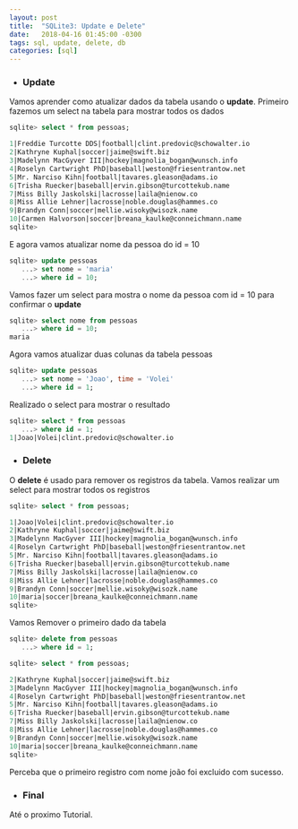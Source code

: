 ```yaml
---
layout: post
title:  "SQLite3: Update e Delete"
date:   2018-04-16 01:45:00 -0300
tags: sql, update, delete, db
categories: [sql]
---
```


- ### Update

Vamos aprender como atualizar dados da tabela usando o **update**. Primeiro fazemos um select na tabela para mostrar todos os dados

```sql
sqlite> select * from pessoas;

1|Freddie Turcotte DDS|football|clint.predovic@schowalter.io
2|Kathryne Kuphal|soccer|jaime@swift.biz
3|Madelynn MacGyver III|hockey|magnolia_bogan@wunsch.info
4|Roselyn Cartwright PhD|baseball|weston@friesentrantow.net
5|Mr. Narciso Kihn|football|tavares.gleason@adams.io
6|Trisha Ruecker|baseball|ervin.gibson@turcottekub.name
7|Miss Billy Jaskolski|lacrosse|laila@nienow.co
8|Miss Allie Lehner|lacrosse|noble.douglas@hammes.co
9|Brandyn Conn|soccer|mellie.wisoky@wisozk.name
10|Carmen Halvorson|soccer|breana_kaulke@conneichmann.name
sqlite> 
```

E agora vamos atualizar nome da pessoa do id = 10

```sql
sqlite> update pessoas
   ...> set nome = 'maria'
   ...> where id = 10;
```

Vamos fazer um select para mostra o nome da pessoa com id = 10 para confirmar o **update**

```sql
sqlite> select nome from pessoas
   ...> where id = 10;
maria
```

Agora vamos atualizar duas colunas da tabela pessoas

```sql
sqlite> update pessoas
   ...> set nome = 'Joao', time = 'Volei'
   ...> where id = 1;
```

Realizado o select para mostrar o resultado

```sql
sqlite> select * from pessoas
   ...> where id = 1;
1|Joao|Volei|clint.predovic@schowalter.io
```

- ### Delete

O **delete** é usado para remover os registros da tabela. Vamos realizar um select para mostrar todos os registros

```sql
sqlite> select * from pessoas;

1|Joao|Volei|clint.predovic@schowalter.io
2|Kathryne Kuphal|soccer|jaime@swift.biz
3|Madelynn MacGyver III|hockey|magnolia_bogan@wunsch.info
4|Roselyn Cartwright PhD|baseball|weston@friesentrantow.net
5|Mr. Narciso Kihn|football|tavares.gleason@adams.io
6|Trisha Ruecker|baseball|ervin.gibson@turcottekub.name
7|Miss Billy Jaskolski|lacrosse|laila@nienow.co
8|Miss Allie Lehner|lacrosse|noble.douglas@hammes.co
9|Brandyn Conn|soccer|mellie.wisoky@wisozk.name
10|maria|soccer|breana_kaulke@conneichmann.name
sqlite> 
```

Vamos Remover o primeiro dado da tabela

```sql
sqlite> delete from pessoas
   ...> where id = 1;

sqlite> select * from pessoas;

2|Kathryne Kuphal|soccer|jaime@swift.biz
3|Madelynn MacGyver III|hockey|magnolia_bogan@wunsch.info
4|Roselyn Cartwright PhD|baseball|weston@friesentrantow.net
5|Mr. Narciso Kihn|football|tavares.gleason@adams.io
6|Trisha Ruecker|baseball|ervin.gibson@turcottekub.name
7|Miss Billy Jaskolski|lacrosse|laila@nienow.co
8|Miss Allie Lehner|lacrosse|noble.douglas@hammes.co
9|Brandyn Conn|soccer|mellie.wisoky@wisozk.name
10|maria|soccer|breana_kaulke@conneichmann.name
sqlite> 
```

Perceba que o primeiro registro com nome joão foi excluido com sucesso.

- ### Final

Até o proximo Tutorial.
